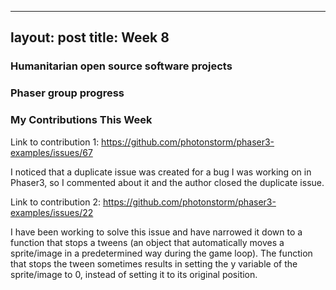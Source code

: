 
---
layout: post
title: Week 8
---

### Humanitarian open source software projects



### Phaser group progress



### My Contributions This Week
Link to contribution 1: <https://github.com/photonstorm/phaser3-examples/issues/67>

I noticed that a duplicate issue was created for a bug I was working on in Phaser3, so I commented about it and the author closed the duplicate issue.

Link to contribution 2: <https://github.com/photonstorm/phaser3-examples/issues/22>

I have been working to solve this issue and have narrowed it down to a function that stops a tweens (an object that automatically moves a sprite/image in a predetermined way during the game loop). The function that stops the tween sometimes results in setting the y variable of the sprite/image to 0, instead of setting it to its original position. 


